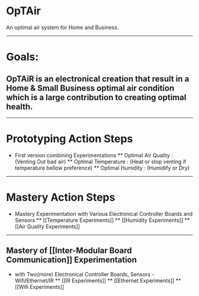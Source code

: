 # OpTAir
An optimal air system for Home and Business.


----

# Goals:
## OpTAiR is an electronical creation that result in a Home & Small Business optimal air condition which is a large contribution to creating optimal health.

----
# Prototyping Action Steps
* First version combining Experimentations
** Optimal Air Quality : (Venting Out bad air)
** Optimal Temperature : (Heat or stop venting if temperature bellow preference)
**  Optimal Humidity    : (Humidify or Dry)
----
# Mastery Action Steps
* Mastery Experimentation with Various Electronical Controller Boards and Sensors
** [[Temperature Experiments]]
** [[Humidity Experiments]]
** [[Air Quality Experiments]]
----
## Mastery of [[Inter-Modular Board Communication]] Experimentation 
* with Two(more) Electronical Controller Boards, Sensors - Wifi/Ethernet/IR 
** [[IR Experiments]]
** [[Ethernet Experiments]]
** [[Wifi Experiments]]

